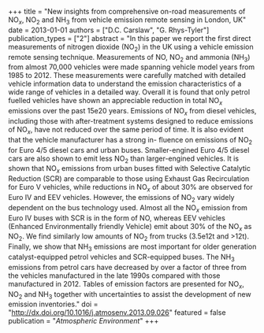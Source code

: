 +++
title = "New insights from comprehensive on-road measurements of NO$_x$, NO$_2$ and NH$_3$ from vehicle emission remote sensing in London, UK"
date = 2013-01-01
authors = ["D.C. Carslaw", "G. Rhys-Tyler"]
publication_types = ["2"]
abstract = "In this paper we report the first direct measurements of nitrogen dioxide (NO$_2$) in the UK using a vehicle emission remote sensing technique. Measurements of NO, NO$_2$ and ammonia (NH$_3$) from almost 70,000 vehicles were made spanning vehicle model years from 1985 to 2012. These measurements were carefully matched with detailed vehicle information data to understand the emission characteristics of a wide range of vehicles in a detailed way. Overall it is found that only petrol fuelled vehicles have shown an appreciable reduction in total NO$_x$ emissions over the past 15e20 years. Emissions of NO$_x$ from diesel vehicles, including those with after-treatment systems designed to reduce emissions of NO$_x$, have not reduced over the same period of time. It is also evident that the vehicle manufacturer has a strong in- fluence on emissions of NO$_2$ for Euro 4/5 diesel cars and urban buses. Smaller-engined Euro 4/5 diesel cars are also shown to emit less NO$_2$ than larger-engined vehicles. It is shown that NO$_x$ emissions from urban buses fitted with Selective Catalytic Reduction (SCR) are comparable to those using Exhaust Gas Recirculation for Euro V vehicles, while reductions in NO$_x$ of about 30% are observed for Euro IV and EEV vehicles. However, the emissions of NO$_2$ vary widely dependent on the bus technology used. Almost all the NO$_x$ emission from Euro IV buses with SCR is in the form of NO, whereas EEV vehicles (Enhanced Environmentally friendly Vehicle) emit about 30% of the NO$_x$ as NO$_2$. We find similarly low amounts of NO$_2$ from trucks (3.5e12t and >12t). Finally, we show that NH$_3$ emissions are most important for older generation catalyst-equipped petrol vehicles and SCR-equipped buses. The NH$_3$ emissions from petrol cars have decreased by over a factor of three from the vehicles manufactured in the late 1990s compared with those manufactured in 2012. Tables of emission factors are presented for NO$_x$, NO$_2$ and NH$_3$ together with uncertainties to assist the development of new emission inventories."
doi = "http://dx.doi.org/10.1016/j.atmosenv.2013.09.026"
featured = false
publication = "*Atmospheric Environment*"
+++

